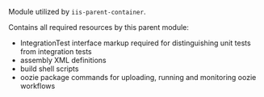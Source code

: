 Module utilized by `iis-parent-container`.

Contains all required resources by this parent module:

* IntegrationTest interface markup required for distinguishing unit tests from integration tests
* assembly XML definitions
* build shell scripts
* oozie package commands for uploading, running and monitoring oozie workflows
